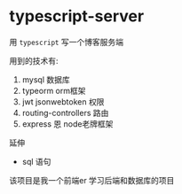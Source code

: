 # typescript-server

用 `typescript` 写一个博客服务端

用到的技术有:
1. mysql 数据库
2. typeorm orm框架
2. jwt   jsonwebtoken 权限
1. routing-controllers  路由
5. express 恩 node老牌框架

延伸
- sql 语句


该项目是我一个前端er 学习后端和数据库的项目